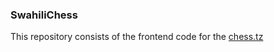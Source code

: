### SwahiliChess 
This repository consists of the frontend code for the [chess.tz](https://chess.tz)
